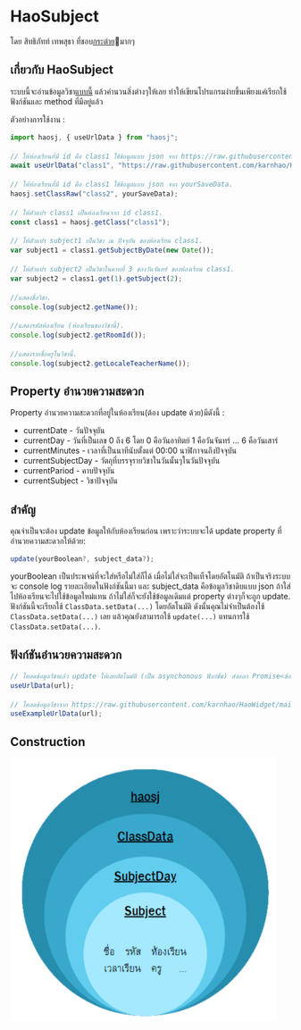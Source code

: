 # HaoSubject
โดย สิทธิภัทท์ เทพสุธา ที่ชอบ[กระต่าย](https://th.wikipedia.org/wiki/%E0%B8%81%E0%B8%A3%E0%B8%B0%E0%B8%95%E0%B9%88%E0%B8%B2%E0%B8%A2)🐇มากๆ

## เกี่ยวกับ HaoSubject
ระบบนี้จะอ่านข้อมูลวิชา[แบบนี้](https://raw.githubusercontent.com/karnhao/HaoWidget/main/subject_data/6-10/6-10.json) แล้วคำนวนสิ่งต่างๆให้เลย ทำให้เขียนโปรแกรมง่ายขึ้นเพียงแค่เรียกใช้ฟังก์ชันและ method ที่มีอยู่แล้ว

ตัวอย่างการใช้งาน :
```js
import haosj, { useUrlData } from "haosj";

// ให้ห้องเรียนที่มี id คือ class1 ใช้ข้อมูลแบบ json จาก https://raw.githubusercontent.com/karnhao/HaoWidget/main/subject_data/6-10/6-10.json
await useUrlData("class1", "https://raw.githubusercontent.com/karnhao/HaoWidget/main/subject_data/6-10/6-10.json", false);

// ให้ห้องเรียนที่มี id คือ class1 ใช้ข้อมูลแบบ json จาก yourSaveData.
haosj.setClassRaw("class2", yourSaveData);

// ให้ตัวแปร class1 เป็นห้องเรียนจาก id class1.
const class1 = haosj.getClass("class1");

// ให้ตัวแปร subject1 เป็นวิชา ณ ปัจจุบัน ของห้องเรียน class1.
var subject1 = class1.getSubjectByDate(new Date());

// ให้ตัวแปร subject2 เป็นวิชาในคาบที่ 3 ของวันจันทร์ ของห้องเรียน class1.
var subject2 = class1.get(1).getSubject(2);

//แสดงชื่อวิชา.
console.log(subject2.getName());

//แสดงรหัสห้องเรียน (ห้องเรียนของวิชานี้).
console.log(subject2.getRoomId());

//แสดงรายชื่อครูในวิชานี้.
console.log(subject2.getLocaleTeacherName());
```

## Property อำนวยความสะดวก
Property อำนวยความสะดวกที่อยู่ในห้องเรียน(ต้อง update ด้วย)มีดังนี้ :
* currentDate - วันปัจจุบัน
* currentDay - วันที่เป็นเลข 0 ถึง 6 โดย 0 คือวันอาทิตย์ 1 คือวันจันทร์ ... 6 คือวันเสาร์
* currentMinutes - เวลาที่เป็นนาทีนับตั้งแต่ 00:00 นาฬิกาจนถึงปัจจุบัน
* currentSubjectDay - วัตถุที่บรรจุรายวิชาในวันนั้นๆในวันปัจจุบัน
* currentPariod - คาบปัจจุบัน
* currentSubject - วิชาปัจจุบัน

## สำคัญ
คุณจำเป็นจะต้อง update ข้อมูลให้กับห้องเรียนก่อน เพราะว่าระบบจะได้ update property ที่อำนวยความสะดวกให้ด้วย:
```js
update(yourBoolean?, subject_data?);
```
yourBoolean เป็นประพจน์ที่จะใส่หรือไม่ใส่ก็ได้ เมื่อไม่ใส่จะเป็นเท็จโดยอัตโนมัติ ถ้าเป็นจริงระบบจะ console log รายละเอียดในฟังก์ชันนี้มา และ subject_data คือข้อมูลวิชาดิบแบบ json ถ้าใส่ไปห้องเรียนจะไปใช้ข้อมูลใหม่แทน ถ้าไม่ใส่ก็จะยังใช้ข้อมูลเดิมแต่ property ต่างๆก็จะถูก update. ฟังก์ชันนี้จะเรียกใช้ `ClassData.setData(...)` โดยอัตโนมัติ ดังนั้นคุณไม่จำเป็นต้องใช้ `ClassData.setData(...)` เลย แล้วคุณยังสามารถใช้ `update(...)` แทนการใช้ `ClassData.setData(...)`.

## ฟังก์ชันอำนวยความสะดวก
```js
// โหลดข้อมูลวิชาแล้ว update ให้เลยอัตโนมัติ (เป็น asynchonous ฟังก์ชัน) ส่งออก Promise<ข้อมูลดิบ>
useUrlData(url);

// โหลดข้อมูลวิชาจาก https://raw.githubusercontent.com/karnhao/HaoWidget/main/subject_data/6-10/6-10.json แล้ว update ให้เลยอัตโนมัติ (เป็น asynchonous ฟังก์ชัน) ส่งออก Promise<ข้อมูลดิบ>
useExampleUrlData(url);
```

## Construction
![Construction](https://raw.githubusercontent.com/karnhao/haosj/main/src/images/haosj.png)